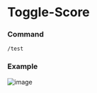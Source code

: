 # Toggle-Score

### Command

```/test```

### Example
![image](https://thumbs.subefotos.com/727e4b6cff7c905077171a6b7c7a26d3o.jpg)




